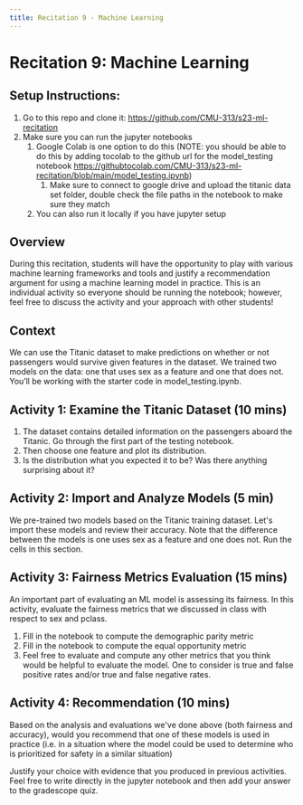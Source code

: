 ```yaml
---
title: Recitation 9 - Machine Learning
---
```



# Recitation 9:  Machine Learning


## Setup Instructions: 
1. Go to this repo and clone it: https://github.com/CMU-313/s23-ml-recitation
2. Make sure you can run the jupyter notebooks 
    1. Google Colab is one option to do this (NOTE: you should be able to do this by adding tocolab to the github url for the model_testing notebook https://githubtocolab.com/CMU-313/s23-ml-recitation/blob/main/model_testing.ipynb)
        1. Make sure to connect to google drive and upload the titanic data set folder, double check the file paths in the notebook to make sure they match
    2. You can also run it locally if you have jupyter setup


## Overview
During this recitation, students will have the opportunity to play with various machine learning frameworks and tools and justify a recommendation argument for using a machine learning model in practice. This is an individual activity so everyone should be running the notebook; however, feel free to discuss the activity and your approach with other students!


## Context
We can use the Titanic dataset to make predictions on whether or not passengers would survive given features in the dataset. We trained two models on the data: one that uses sex as a feature and one that does not. You’ll be working with the starter code in model_testing.ipynb.


## Activity 1: Examine the Titanic Dataset (10 mins)
1. The dataset contains detailed information on the passengers aboard the Titanic. Go through the first part of the testing notebook.
2. Then choose one feature and plot its distribution.
1. Is the distribution what you expected it to be? Was there anything surprising about it?


## Activity 2: Import and Analyze Models (5 min)
We pre-trained two models based on the Titanic training dataset. Let's import these models and review their accuracy. Note that the difference between the models is one uses sex as a feature and one does not. Run the cells in this section.

## Activity 3: Fairness Metrics Evaluation (15 mins)
An important part of evaluating an ML model is assessing its fairness. In this activity, evaluate the fairness metrics that we discussed in class with respect to sex and pclass. 
1. Fill in the notebook to compute the demographic parity metric
2. Fill in the notebook to compute the equal opportunity metric
3. Feel free to evaluate and compute any other metrics that you think would be helpful to evaluate the model. One to consider is true and false positive rates and/or true and false negative rates.


## Activity 4: Recommendation (10 mins)
Based on the analysis and evaluations we've done above (both fairness and accuracy), would you recommend that one of these models is used in practice (i.e. in a situation where the model could be used to determine who is prioritized for safety in a similar situation)


Justify your choice with evidence that you produced in previous activities. Feel free to write directly in the jupyter notebook and then add your answer to the gradescope quiz.
